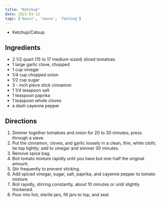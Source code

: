 ```yaml
---
title: "Ketchup"
date: 2021-03-12
tags: ['basic', 'sauce', 'fasting']
---
```


- Ketchup/Catsup

## Ingredients

* 2 1/2 quart (15 to 17 medium-sized) sliced tomatoes
* 1 large garlic clove, chopped
* 1 cup vinegar
* 1/4 cup chopped onion
* 1/2 cup sugar
* 3 - inch piece stick cinnamon
* 1 1/4 teaspoon salt
* 1 teaspoon paprika
* 1 teaspoon whole cloves
* a dash cayenne pepper

## Directions

1. Simmer together tomatoes and onion for 20 to 30 minutes; press through a sieve.
2. Put the cinnamon, cloves, and garlic loosely in a clean, thin, white cloth; tie top tightly; add to vinegar and
   simmer 30 minutes.
3. Remove spice bag.
4. Boil tomato mixture rapidly until you have but one-half the original amount.
5. Stir frequently to prevent sticking.
6. Add spiced vinegar, sugar, salt, paprika, and cayenne pepper to tomato mixture.
7. Boil rapidly, stirring constantly, about 10 minutes or until slightly thickened.
8. Pour into hot, sterile jars, fill jars to top, and seal.
